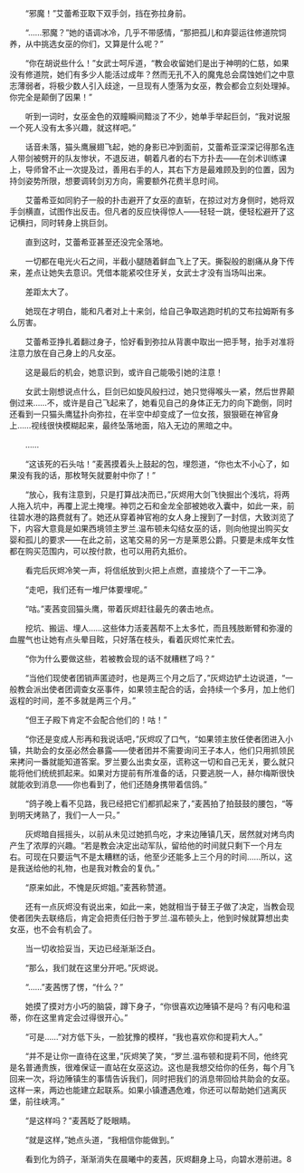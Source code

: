 　　“邪魔！”艾蕾希亚取下双手剑，挡在弥拉身前。

　　“……邪魔？”她的语调冰冷，几乎不带感情，“那把孤儿和弃婴运往修道院饲养，从中挑选女巫的你们，又算是什么呢？”

　　“你在胡说些什么！”女武士呵斥道，“教会收留她们是出于神明的仁慈，如果没有修道院，她们有多少人能活过成年？然而无孔不入的魔鬼总会腐蚀她们之中意志薄弱者，将极少数人引入歧途，一旦现有人堕落为女巫，教会都会立刻处理掉。你完全是颠倒了因果！”

　　听到一词时，女巫金色的双瞳瞬间黯淡了不少，她单手举起巨剑，“我对说服一个死人没有太多兴趣，就这样吧。”

　　话音未落，猫头鹰展翅飞起，她的身影已冲到面前，艾蕾希亚深深记得那名连人带剑被劈开的队友惨状，不退反进，朝着凡者的右下方扑去——在剑术训练课上，导师曾不止一次提及过，善用右手的人，其右下方是最难顾及到的位置，因为持剑姿势所限，想要调转剑刃方向，需要额外花费半息时间。

　　艾蕾希亚如同豹子一般的扑击避开了女巫的直斩，在掠过对方身侧时，她将双手剑横直，试图作出反击。但凡者的反应快得惊人——轻轻一跳，便轻松避开了这记横扫，同时转身上挑巨剑。

　　直到这时，艾蕾希亚甚至还没完全落地。

　　一切都在电光火石之间，半截小腿随着鲜血飞上了天。撕裂般的剧痛从身下传来，差点让她失去意识。凭借本能紧咬住牙关，女武士才没有当场叫出来。

　　差距太大了。

　　她现在才明白，能和凡者对上十来剑，给自己争取逃跑时机的艾布拉姆斯有多么厉害。

　　艾蕾希亚挣扎着翻过身子，恰好看到弥拉从背裹中取出一把手弩，抬手对准将注意力放在自己身上的凡女巫。

　　这是最后的机会，她意识到，或许自己能吸引她的注意！

　　女武士刚想说点什么，巨剑已如旋风般扫过，她只觉得喉头一紧，然后世界颠倒过来……不，或许是自己飞起来了，她看见自己的身体正无力的向下跪倒，同时还看到一只猫头鹰猛扑向弥拉，在半空中却变成了一位女孩，狠狠砸在神官身上……视线很快模糊起来，最终坠落地面，陷入无边的黑暗之中。

　　……

　　“这该死的石头咕！”麦茜摸着头上鼓起的包，埋怨道，“你也太不小心了，如果没有我的话，那枚弩矢就要射中你了！”

　　“放心，我有注意到，只是打算战决而已，”灰烬用大剑飞快掘出个浅坑，将两人拖入坑中，再覆上泥土掩埋。神罚之石和金龙全部被她收入囊中，如此一来，前往碧水港的路费就有了。她还从穿着神官袍的女人身上搜到了一封信，大致浏览了下，内容大意竟是如果西境领主罗兰.温布顿未勾结女巫的话，则向他提出购买女婴和孤儿的要求——在此之前，这笔交易的另一方是莱恩公爵。只要是未成年女性都在购买范围内，可以按付款，也可以用药丸抵价。

　　看完后灰烬冷笑一声，将信纸放到火把上点燃，直接烧个了一干二净。

　　“走吧，我们还有一堆尸体要埋呢。”

　　“咕。”麦茜变回猫头鹰，带着灰烬赶往最先的袭击地点。

　　挖坑、搬运、埋人……这些体力活麦茜帮不上太多忙，而且残肢断臂和弥漫的血腥气也让她有点头晕目眩，只好落在枝头，看着灰烬忙来忙去。

　　“你为什么要做这些，若被教会现的话不就糟糕了吗？”

　　“当他们现使者团销声匿迹时，也是两三个月之后了，”灰烬边铲土边说道，“一般教会派出使者团调查女巫事件，如果领主配合的话，会持续一个多月，加上他们返程的时间，差不多就是两三个月。”

　　“但王子殿下肯定不会配合他们的！咕！”

　　“你还是变成人形再和我说话吧，”灰烬叹了口气，“如果领主放任使者团进入小镇，共助会的女巫必然会暴露——使者团并不需要询问王子本人，他们只用抓领民来拷问一番就能知道答案。罗兰要么出卖女巫，谎称这一切和自己无关，要么就只能将他们统统抓起来。如果对方提前有所准备的话，只要逃脱一人，赫尔梅斯很快就能收到消息——你也看到了，他们还随身携带着信鸽。”

　　“鸽子晚上看不见路，我已经把它们都抓起来了，”麦茜拍了拍鼓鼓的腰包，“等到明天烤熟了，我们一人一只。”

　　灰烬暗自摇摇头，以前从未见过她抓鸟吃，才来边陲镇几天，居然就对烤鸟肉产生了浓厚的兴趣。“若是教会决定出动军队，留给他的时间就只剩下一个月左右。可现在只要运气不是太糟糕的话，他至少还能多上三个月的时间……所以，这是我送给他的礼物，也是我对教会的复仇。”

　　“原来如此，不愧是灰烬姐。”麦茜称赞道。

　　还有一点灰烬没有说出来，如此一来，她就相当于替王子做了决定，当教会现使者团失去联络后，肯定会把责任归咎于罗兰.温布顿头上，他到时候就算想出卖女巫，也不会有机会了。

　　当一切收拾妥当，天边已经渐渐泛白。

　　“那么，我们就在这里分开吧。”灰烬说。

　　“……”麦茜愣了愣，“什么？”

　　她摸了摸对方小巧的脑袋，蹲下身子，“你很喜欢边陲镇不是吗？有闪电和温蒂，你在这里肯定会过得很开心。”

　　“可是……”对方低下头，一脸犹豫的模样，“我也喜欢你和提莉大人。”

　　“并不是让你一直待在这里，”灰烬笑了笑，“罗兰.温布顿和提莉不同，他终究是名普通贵族，很难保证一直站在女巫这边。这也是我想交给你的任务，每个月飞回来一次，将边陲镇生的事情告诉我们，同时把我们的消息带回给共助会的女巫。这样一来，两边也能建立起联系。如果小镇遭遇危难，你还可以帮助她们逃离灰堡，前往峡湾。”

　　“是这样吗？”麦茜眨了眨眼睛。

　　“就是这样，”她点头道，“我相信你能做到。”

　　看到化为鸽子，渐渐消失在晨曦中的麦茜，灰烬翻身上马，向碧水港前进。8
